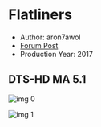 # Flatliners

* Author: aron7awol
* [Forum Post](https://www.avsforum.com/threads/bass-eq-for-filtered-movies.2995212/post-58333626)
* Production Year: 2017

## DTS-HD MA 5.1

![img 0](https://i.imgur.com/6an61Vm.jpg)

![img 1](https://i.imgur.com/Dxu5L7l.jpg)

